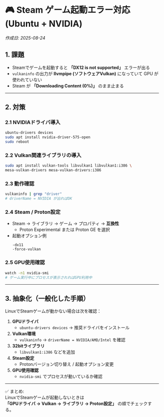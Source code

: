 # 🎮 Steam ゲーム起動エラー対応 (Ubuntu + NVIDIA)
*作成日: 2025-08-24*

## 1. 課題
- Steamでゲームを起動すると **「DX12 is not supported」** エラーが出る  
- `vulkaninfo` の出力が **llvmpipe (ソフトウェアVulkan)** になっていて GPU が使われていない  
- Steam が **「Downloading Content (0%)」** のまま止まる  

---

## 2. 対策
### 2.1 NVIDIAドライバ導入
```bash
ubuntu-drivers devices
sudo apt install nvidia-driver-575-open
sudo reboot
```

### 2.2 Vulkan関連ライブラリの導入
```bash
sudo apt install vulkan-tools libvulkan1 libvulkan1:i386 \
mesa-vulkan-drivers mesa-vulkan-drivers:i386
```

### 2.3 動作確認
```bash
vulkaninfo | grep "driver"
# driverName = NVIDIA が出ればOK
```

### 2.4 Steam / Proton設定
- Steam → ライブラリ → ゲーム → プロパティ → **互換性**
  - Proton Experimental または Proton GE を選択
- 起動オプション例
  ```
  -dx11
  -force-vulkan
  ```

### 2.5 GPU使用確認
```bash
watch -n1 nvidia-smi
# ゲーム実行中にプロセスが表示されればGPU利用中
```

---

## 3. 抽象化（一般化した手順）
LinuxでSteamゲームが動かない場合は次を確認：

1. **GPUドライバ**  
   - `ubuntu-drivers devices` → 推奨ドライバをインストール
2. **Vulkan環境**  
   - `vulkaninfo` → `driverName = NVIDIA/AMD/Intel` を確認
3. **32bitライブラリ**  
   - `libvulkan1:i386` などを追加
4. **Steam設定**  
   - Protonバージョン切り替え / 起動オプション変更
5. **GPU使用確認**  
   - `nvidia-smi` でプロセスが動いているか確認

---

✅ まとめ:  
LinuxでSteamゲームが起動しないときは  
**「GPUドライバ → Vulkan → ライブラリ → Proton設定」** の順でチェックする。
